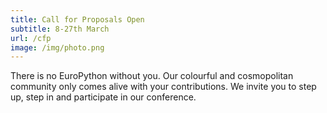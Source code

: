 ```yaml
---
title: Call for Proposals Open
subtitle: 8-27th March
url: /cfp
image: /img/photo.png
---
```


There is no EuroPython without you. Our colourful and cosmopolitan community
only comes alive with your contributions. We invite you to step up, step in and
participate in our conference.
